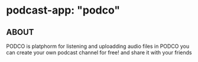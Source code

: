 # podcast-app: "podco"
##  ABOUT
PODCO is platphorm for listening and uploadding audio files
in PODCO you can create your own podcast channel for free!
and share it with your friends
